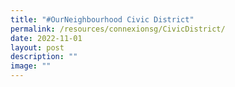 ```yaml
---
title: "#OurNeighbourhood Civic District"
permalink: /resources/connexionsg/CivicDistrict/
date: 2022-11-01
layout: post
description: ""
image: ""
---
```


